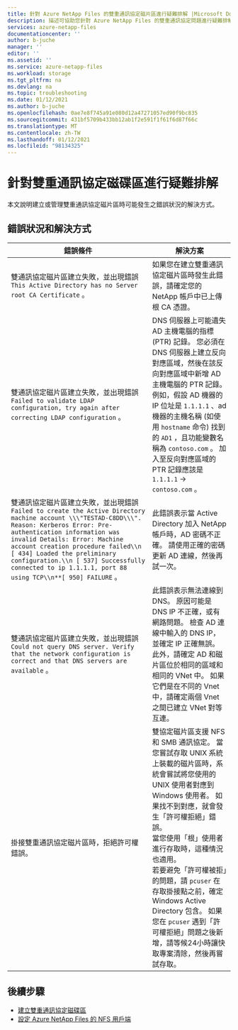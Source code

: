 ```yaml
---
title: 針對 Azure NetApp Files 的雙重通訊協定磁片區進行疑難排解 |Microsoft Docs
description: 描述可協助您針對 Azure NetApp Files 的雙重通訊協定問題進行疑難排解的錯誤訊息和解決方式。
services: azure-netapp-files
documentationcenter: ''
author: b-juche
manager: ''
editor: ''
ms.assetid: ''
ms.service: azure-netapp-files
ms.workload: storage
ms.tgt_pltfrm: na
ms.devlang: na
ms.topic: troubleshooting
ms.date: 01/12/2021
ms.author: b-juche
ms.openlocfilehash: 0ae7e8f745a91e080d12a47271057ed90f9bc835
ms.sourcegitcommit: 431bf5709b433bb12ab1f2e591f1f61f6d87f66c
ms.translationtype: MT
ms.contentlocale: zh-TW
ms.lasthandoff: 01/12/2021
ms.locfileid: "98134325"
---
```

# <a name="troubleshoot-dual-protocol-volumes"></a>針對雙重通訊協定磁碟區進行疑難排解

本文說明建立或管理雙重通訊協定磁片區時可能發生之錯誤狀況的解決方式。

## <a name="error-conditions-and-resolutions"></a>錯誤狀況和解決方式

|     錯誤條件    |     解決方案    |
|-|-|
| 雙通訊協定磁片區建立失敗，並出現錯誤 `This Active Directory has no Server root CA Certificate` 。    |     如果您在建立雙重通訊協定磁片區時發生此錯誤，請確定您的 NetApp 帳戶中已上傳根 CA 憑證。    |
| 雙通訊協定磁片區建立失敗，並出現錯誤 `Failed to validate LDAP configuration, try again after correcting LDAP configuration` 。    |  DNS 伺服器上可能遺失 AD 主機電腦的指標 (PTR) 記錄。 您必須在 DNS 伺服器上建立反向對應區域，然後在該反向對應區域中新增 AD 主機電腦的 PTR 記錄。 <br> 例如，假設 AD 機器的 IP 位址是 `1.1.1.1` 、ad 機器的主機名稱 (如使用 `hostname` 命令) 找到的 `AD1` ，且功能變數名稱為 `contoso.com` 。  加入至反向對應區域的 PTR 記錄應該是 `1.1.1.1`  ->  `contoso.com` 。   |
| 雙通訊協定磁片區建立失敗，並出現錯誤 `Failed to create the Active Directory machine account \\\"TESTAD-C8DD\\\". Reason: Kerberos Error: Pre-authentication information was invalid Details: Error: Machine account creation procedure failed\\n [ 434] Loaded the preliminary configuration.\\n [ 537] Successfully connected to ip 1.1.1.1, port 88 using TCP\\n**[ 950] FAILURE` 。 |  此錯誤表示當 Active Directory 加入 NetApp 帳戶時，AD 密碼不正確。 請使用正確的密碼更新 AD 連線，然後再試一次。 |
| 雙通訊協定磁片區建立失敗，並出現錯誤 `Could not query DNS server. Verify that the network configuration is correct and that DNS servers are available` 。 |   此錯誤表示無法連線到 DNS。 原因可能是 DNS IP 不正確，或有網路問題。 檢查 AD 連線中輸入的 DNS IP，並確定 IP 正確無誤。 <br> 此外，請確定 AD 和磁片區位於相同的區域和相同的 VNet 中。 如果它們是在不同的 Vnet 中，請確定兩個 Vnet 之間已建立 VNet 對等互連。|
| 掛接雙重通訊協定磁片區時，拒絕許可權錯誤。 | 雙協定磁片區支援 NFS 和 SMB 通訊協定。  當您嘗試存取 UNIX 系統上裝載的磁片區時，系統會嘗試將您使用的 UNIX 使用者對應到 Windows 使用者。 如果找不到對應，就會發生「許可權拒絕」錯誤。 <br> 當您使用「根」使用者進行存取時，這種情況也適用。 <br> 若要避免「許可權被拒」的問題，請 `pcuser` 在存取掛接點之前，確定 Windows Active Directory 包含。 如果您在 `pcuser` 遇到「許可權拒絕」問題之後新增，請等候24小時讓快取專案清除，然後再嘗試存取。 |

## <a name="next-steps"></a>後續步驟  

* [建立雙重通訊協定磁碟區](create-volumes-dual-protocol.md)
* [設定 Azure NetApp Files 的 NFS 用戶端](configure-nfs-clients.md)
